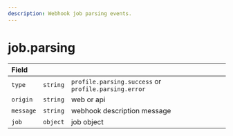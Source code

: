 ```yaml
---
description: Webhook job parsing events.
---
```


# job.parsing

| Field |  |  |
| :--- | :--- | :--- |
| `type` | `string` | `profile.parsing.success` or `profile.parsing.error` |
| `origin` | `string` | web or api |
| `message` | `string` | webhook description message |
| `job` | `object` | job object |


